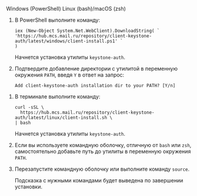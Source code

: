 <tabs>
<tablist>
<tab>Windows (PowerShell)</tab>
<tab>Linux (bash)/macOS (zsh)</tab>
</tablist>
<tabpanel>

1. В PowerShell выполните команду:

   ```console
   iex (New-Object System.Net.WebClient).DownloadString( `
   'https://hub.mcs.mail.ru/repository/client-keystone-auth/latest/windows/client-install.ps1' `
   )

   ```

   Начнется установка утилиты `keystone-auth`.

1. Подтвердите добавление директории с утилитой в переменную окружения `PATH`, введя `Y` в ответ на запрос:

   ```text
   Add client-keystone-auth installation dir to your PATH? [Y/n]
   ```
   
</tabpanel>
<tabpanel>

1. В терминале выполните команду:

   ```console
   curl -sSL \
     https://hub.mcs.mail.ru/repository/client-keystone-auth/latest/linux/client-install.sh \
   | bash
   ```

   Начнется установка утилиты `keystone-auth`.

1. Если вы используете командную оболочку, отличную от `bash` или `zsh`, самостоятельно добавьте путь до утилиты в переменную окружения `PATH`.

1. Перезапустите командную оболочку или выполните команду `source`.

   Подсказка с нужными командами будет выведена по завершении установки.
   
</tabpanel>
</tabs>